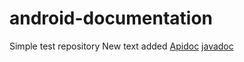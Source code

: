 # android-documentation
Simple test repository
New text added
<a href="https://github.com/AndroidDevEI/android-documentation/blob/gh-pages/index.html"> Apidoc</a>
[javadoc](http://androiddevei.github.io/android-documentaion/apidoc)
